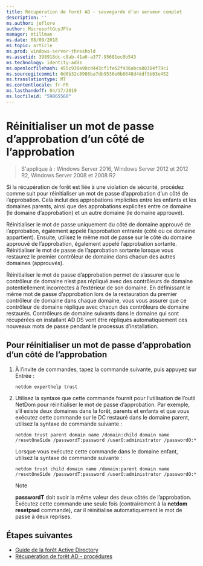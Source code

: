 ```yaml
---
title: Récupération de forêt AD - sauvegarde d’un serveur complet
description: ''
ms.author: joflore
author: MicrosoftGuyJFlo
manager: mtillman
ms.date: 08/09/2018
ms.topic: article
ms.prod: windows-server-threshold
ms.assetid: 398918dc-c8ab-41a6-a377-95681ec0b543
ms.technology: identity-adds
ms.openlocfilehash: 455c930a90cd443cf1fe62f436abca88384f79c1
ms.sourcegitcommit: 0d0b32c8986ba7db9536e0b8648d4ddf9b03e452
ms.translationtype: MT
ms.contentlocale: fr-FR
ms.lasthandoff: 04/17/2019
ms.locfileid: "59865560"
---
```

# <a name="resetting-a-trust-password-on-one-side-of-the-trust"></a>Réinitialiser un mot de passe d’approbation d’un côté de l’approbation  

>S'applique à : Windows Server 2016, Windows Server 2012 et 2012 R2, Windows Server 2008 et 2008 R2

 Si la récupération de forêt est liée à une violation de sécurité, procédez comme suit pour réinitialiser un mot de passe d’approbation d’un côté de l’approbation. Cela inclut des approbations implicites entre les enfants et les domaines parents, ainsi que des approbations explicites entre ce domaine (le domaine d’approbation) et un autre domaine (le domaine approuvé). 
  
 Réinitialiser le mot de passe uniquement du côté de domaine approuvé de l’approbation, également appelé l’approbation entrante (côté où ce domaine appartient). Ensuite, utilisez le même mot de passe sur le côté du domaine approuvé de l’approbation, également appelé l’approbation sortante. Réinitialiser le mot de passe de l’approbation sortante lorsque vous restaurez le premier contrôleur de domaine dans chacun des autres domaines (approuvés). 
  
 Réinitialiser le mot de passe d’approbation permet de s’assurer que le contrôleur de domaine n’est pas répliqué avec des contrôleurs de domaine potentiellement incorrectes à l’extérieur de son domaine. En définissant le même mot de passe d’approbation lors de la restauration du premier contrôleur de domaine dans chaque domaine, vous vous assurer que ce contrôleur de domaine réplique avec chacun des contrôleurs de domaine restaurés. Contrôleurs de domaine suivants dans le domaine qui sont récupérées en installant AD DS vont être répliqués automatiquement ces nouveaux mots de passe pendant le processus d’installation. 
  
## <a name="to-reset-a-trust-password-on-one-side-of-the-trust"></a>Pour réinitialiser un mot de passe d’approbation d’un côté de l’approbation  
  
1. À l’invite de commandes, tapez la commande suivante, puis appuyez sur Entrée :  

   ```  
   netdom experthelp trust  
   ```  
  
2. Utilisez la syntaxe que cette commande fournit pour l’utilisation de l’outil NetDom pour réinitialiser le mot de passe d’approbation.
   Par exemple, s’il existe deux domaines dans la forêt, parents et enfants et que vous exécutez cette commande sur le DC restauré dans le domaine parent, utilisez la syntaxe de commande suivante :  

   ```  
   netdom trust parent domain name /domain:child domain name /resetOneSide /passwordT:password /userO:administrator /passwordO:*  
   ```  

   Lorsque vous exécutez cette commande dans le domaine enfant, utilisez la syntaxe de commande suivante :  

   ```  
   netdom trust child domain name /domain:parent domain name /resetOneSide /passwordT:password /userO:administrator /passwordO:*  
   ```  

   > [!NOTE]
   > **passwordT** doit avoir la même valeur des deux côtés de l’approbation. Exécutez cette commande une seule fois (contrairement à la **netdom resetpwd** commande), car il réinitialise automatiquement le mot de passe à deux reprises. 
  
## <a name="next-steps"></a>Étapes suivantes

- [Guide de la forêt Active Directory](AD-Forest-Recovery-Guide.md)
- [Récupération de forêt AD - procédures](AD-Forest-Recovery-Procedures.md)
